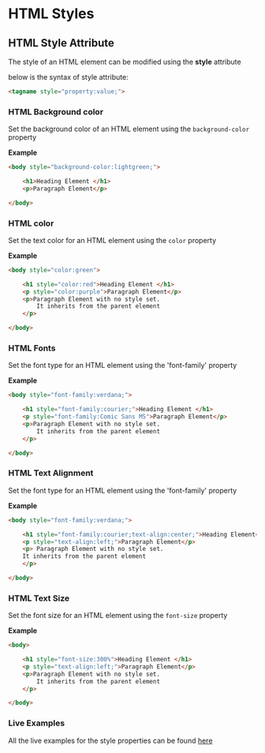 # HTML Styles

## HTML Style Attribute

The style of an HTML element can be modified using the **style** attribute

below is the syntax of style attribute:

```html
<tagname style="property:value;">
```

### HTML Background color

Set the background color of an HTML element using the `background-color` property

**Example**

```html
<body style="background-color:lightgreen;">

    <h1>Heading Element </h1>
    <p>Paragraph Element</p>

</body>
```

### HTML  color

Set the text color for an HTML element using the `color` property

**Example**

```html
<body style="color:green">

    <h1 style="color:red">Heading Element </h1>
    <p style="color:purple">Paragraph Element</p>
    <p>Paragraph Element with no style set.
        It inherits from the parent element
    </p>

</body>
```

### HTML Fonts

Set the font type for an HTML element using the 'font-family' property

**Example**

```html
<body style="font-family:verdana;">

    <h1 style="font-family:courier;">Heading Element </h1>
    <p style="font-family:Comic Sans MS">Paragraph Element</p>
    <p>Paragraph Element with no style set.
        It inherits from the parent element
    </p>

</body>
```

### HTML Text Alignment

Set the font type for an HTML element using the 'font-family' property

**Example**

```html
<body style="font-family:verdana;">

    <h1 style="font-family:courier;text-align:center;">Heading Element</h1>
    <p style="text-align:left;">Paragraph Element</p>
    <p> Paragraph Element with no style set.
    It inherits from the parent element
    </p>

</body>
```

### HTML Text Size

Set the font size for an HTML element using the `font-size` property

**Example**

```html
<body>

    <h1 style="font-size:300%">Heading Element </h1>
    <p style="text-align:left;">Paragraph Element</p>
    <p>Paragraph Element with no style set.
        It inherits from the parent element
    </p>

</body>
```
### Live Examples

All the live examples for the style properties can be found [here](https://codepen.io/CostaIvo/project/editor/AOeBML#0)
